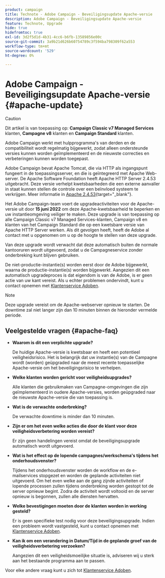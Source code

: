 ```yaml
---
product: campaign
title: Technote - Adobe Campaign - Beveiligingsupdate Apache-versie
description: Adobe Campaign - Beveiligingsupdate Apache-versie
feature: Technote, Upgrade
hide: true
hidefromtoc: true
exl-id: 3d2f5d1d-4b31-4cc6-b6fb-13589856e00c
source-git-commit: 3a9b21d626b60754789c3f594ba798309f62a553
workflow-type: tm+mt
source-wordcount: '529'
ht-degree: 0%

---
```


# Adobe Campaign - Beveiligingsupdate Apache-versie {#apache-update}

>[!CAUTION]
>Dit artikel is van toepassing op: **Campaign Classic v7 Managed Services** klanten, **Campagne v8** klanten en **Campaign Standard** klanten.

Adobe Campaign werkt met hulpprogramma&#39;s van derden en de compatibiliteit wordt regelmatig bijgewerkt, zodat alleen ondersteunde versies kunnen worden geïmplementeerd en de nieuwste correcties en verbeteringen kunnen worden toegepast.

Adobe Campaign bevat Apache Tomcat, die via HTTP als ingangspunt fungeert in de toepassingsserver, en die is geïntegreerd met Apache Web-server. De Apache Software Foundation heeft Apache HTTP Server 2.4.53 uitgebracht. Deze versie verhelpt kwetsbaarheden die een externe aanvaller in staat kunnen stellen de controle over een beïnvloed systeem te verkrijgen. Meer informatie in [Apache 2.4.53](https://downloads.apache.org/httpd/Announcement2.4.html){target="_blank"}.

Het Adobe Campaign-team voert de upgradeactiviteiten voor de Apache-versie uit door **15 juni 2022** om deze Apache-kwetsbaarheid te beperken en uw instantieomgeving veiliger te maken. Deze upgrade is van toepassing op alle Campaign Classic v7 Managed Services-klanten, Campaign v8 en klanten van het Campaign Standard die op een kwetsbare versie van Apache HTTP Server werken. Als dit gevolgen heeft, heeft de Adobe al contact met u opgenomen om u op de hoogte te stellen van deze upgrade.

Van deze upgrade wordt verwacht dat deze automatisch buiten de normale kantooruren wordt uitgevoerd, zodat u de Campagneservice zonder onderbreking kunt blijven gebruiken.

De niet-productie-instantie(s) worden eerst door de Adobe bijgewerkt, waarna de productie-instantie(s) worden bijgewerkt. Aangezien dit een automatisch upgradeproces is dat eigendom is van de Adobe, is er geen actie van uw kant vereist. Als u echter problemen ondervindt, kunt u contact opnemen met [Klantenservice Adoben](https://experienceleague.adobe.com/?support-solution=Campaign#support).


>[!NOTE]
>Deze upgrade vereist om de Apache-webserver opnieuw te starten. De downtime zal niet langer zijn dan 10 minuten binnen de hieronder vermelde periode.
> 

## Veelgestelde vragen {#apache-faq}

* **Waarom is dit een verplichte upgrade?**

  De huidige Apache-versie is kwetsbaar en heeft een potentieel veiligheidsrisico. Het is belangrijk dat uw instantie(s) van de Campagne wordt (worden) geüpgraded naar de meest recente toepasselijke Apache-versie om het beveiligingsrisico te verhelpen.

* **Welke klanten worden gericht voor veiligheidsupgrades?**

  Alle klanten die gebruikmaken van Campagne-omgevingen die zijn geïmplementeerd in oudere Apache-versies, worden geüpgraded naar de nieuwste Apache-versie die van toepassing is.

* **Wat is de verwachte onderbreking?**

  De verwachte downtime is minder dan 10 minuten.

* **Zijn er om het even welke acties die door de klant voor deze veiligheidsverbetering worden vereist?**

  Er zijn geen handelingen vereist omdat de beveiligingsupgrade automatisch wordt uitgevoerd.

* **Wat is het effect op de lopende campagnes/werkschema&#39;s tijdens het onderhoudsvenster?**

  Tijdens het onderhoudsvenster worden de workflow en de e-mailservices stopgezet en worden de geplande activiteiten niet uitgevoerd. Om het even welke aan de gang zijnde activiteiten of lopende processen zullen tijdens onderbreking worden gestopt tot de server opnieuw begint. Zodra de activiteit wordt voltooid en de server opnieuw is begonnen, zullen alle diensten hervatten.

* **Welke bevestigingen moeten door de klanten worden in werking gesteld?**

  Er is geen specifieke test nodig voor deze beveiligingsupgrade. Indien een probleem wordt vastgesteld, kunt u contact opnemen met [Klantenservice Adoben](https://experienceleague.adobe.com/?support-solution=Campaign#support).


* **Kan ik om een verandering in Datum/Tijd in de geplande groef van de veiligheidsverbetering verzoeken?**

  Aangezien dit een veiligheidsmoeilijke situatie is, adviseren wij u sterk aan het bestaande programma aan te passen.


Voor elke andere vraag kunt u zich tot [Klantenservice Adoben](https://experienceleague.adobe.com/?support-solution=Campaign#support).
